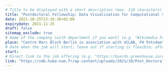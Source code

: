 ```yaml
---
# Title to be displayed with a short description (max. 110 characters)
title: "Postdoctoral Fellowship: Data Visualization for Computational Social Science"
date: 2021-10-25T23:16:36+02:00
expirydate: 2021-11-25
draft: false
sitemap_exclude: true
# Name of the company (with department if you want) (e.g. "Wikimedia Foundation, Technology")
place: "Centre Marc Bloch Berlin in association with UCLAB, FH Potsdam"
# Date when the job will start; leave out if starting is flexible; afterwards the listing will disappear (date format "2020-02-02" YYYY-MM-DD)
start: 
# Direct link to the job offering (e.g. "https://boards.greenhouse.io/wikimedia/jobs/2083317?gh_src=fd611a951")
link: "https://cmb.huma-num.fr/wp-content/uploads/2021/10/Post_Doctoral_Position_Offer___DataViz___CSS.pdf"
---
```

